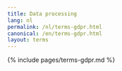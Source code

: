 ```yaml
---
title: Data processing
lang: nl
permalink: /nl/terms-gdpr.html
canonical: /en/terms-gdpr.html
layout: terms
---
```


{% include pages/terms-gdpr.md %}
